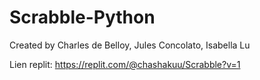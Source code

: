 # Scrabble-Python

Created by Charles de Belloy, Jules Concolato, Isabella Lu

Lien replit: https://replit.com/@chashakuu/Scrabble?v=1
